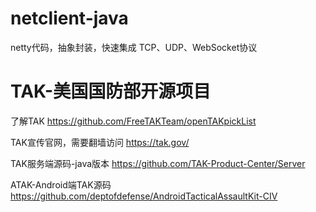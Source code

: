 # netclient-java
netty代码，抽象封装，快速集成 TCP、UDP、WebSocket协议

# TAK-美国国防部开源项目
了解TAK 
https://github.com/FreeTAKTeam/openTAKpickList

TAK宣传官网，需要翻墙访问
https://tak.gov/ 

TAK服务端源码-java版本
https://github.com/TAK-Product-Center/Server 

ATAK-Android端TAK源码
https://github.com/deptofdefense/AndroidTacticalAssaultKit-CIV 
